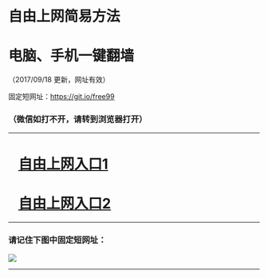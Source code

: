 ﻿# 自由上网简易方法

# 电脑、手机一键翻墙

（2017/09/18 更新，网址有效）

固定短网址：https://git.io/free99

### （微信如打不开，请转到浏览器打开）


***





# &nbsp;&nbsp; <a href="http://ft940417351.fwq-tz1005.info/fwqtz01.html?t=091800124171 " target="_blank">自由上网入口1</a>
# &nbsp;&nbsp; <a href="http://ft45729322.fwq-tz1006.info/fwqtz02.html?t=0918001676 " target="_blank">自由上网入口2</a>
***

### 请记住下图中固定短网址：

<img src="https://s3-us-west-2.amazonaws.com/fwq-1001/yjfq-20170905okok.png" /> 


***

